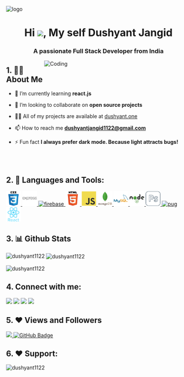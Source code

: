 ![logo](https://github.com/Dushyant1122/username/blob/main/portfolio%20(1).gif)
<h1 align="center">Hi <img src="https://raw.githubusercontent.com/MartinHeinz/MartinHeinz/master/wave.gif" width="30px">, My self Dushyant Jangid</h1>
<h3 align="center">A passionate Full Stack Developer from India</h3>



<img align="right" alt="Coding" width="400" src="https://user-images.githubusercontent.com/69011963/137184767-79a13ec7-1bb3-4341-a6da-3a149c9c159a.gif">

## 1. 🙋‍♂️ About Me

- 🌱 I’m currently learning **react.js**

- 👯 I’m looking to collaborate on **open source projects**

- 👨‍💻 All of my projects are available at [dushyant.one](https://dushyant.one/)

- 📫 How to reach me **dushyantjangid1122@gmail.com**

- ⚡ Fun fact **I always prefer dark mode. Because light attracts bugs!**

<br/>
<br/>

## 2. 🚀 Languages and Tools:

<p align="left"> <a href="https://www.w3schools.com/css/" target="_blank" rel="noreferrer"> <img src="https://raw.githubusercontent.com/devicons/devicon/master/icons/css3/css3-original-wordmark.svg" alt="css3" width="40" height="40"/> </a> <a href="https://expressjs.com" target="_blank" rel="noreferrer"> <img src="https://raw.githubusercontent.com/devicons/devicon/master/icons/express/express-original-wordmark.svg" alt="express" width="40" height="40"/> </a> <a href="https://firebase.google.com/" target="_blank" rel="noreferrer"> <img src="https://www.vectorlogo.zone/logos/firebase/firebase-icon.svg" alt="firebase" width="40" height="40"/> </a> <a href="https://www.w3.org/html/" target="_blank" rel="noreferrer"> <img src="https://raw.githubusercontent.com/devicons/devicon/master/icons/html5/html5-original-wordmark.svg" alt="html5" width="40" height="40"/> </a> <a href="https://developer.mozilla.org/en-US/docs/Web/JavaScript" target="_blank" rel="noreferrer"> <img src="https://raw.githubusercontent.com/devicons/devicon/master/icons/javascript/javascript-original.svg" alt="javascript" width="40" height="40"/> </a> <a href="https://www.mongodb.com/" target="_blank" rel="noreferrer"> <img src="https://raw.githubusercontent.com/devicons/devicon/master/icons/mongodb/mongodb-original-wordmark.svg" alt="mongodb" width="40" height="40"/> </a> <a href="https://www.mysql.com/" target="_blank" rel="noreferrer"> <img src="https://raw.githubusercontent.com/devicons/devicon/master/icons/mysql/mysql-original-wordmark.svg" alt="mysql" width="40" height="40"/> </a> <a href="https://nodejs.org" target="_blank" rel="noreferrer"> <img src="https://raw.githubusercontent.com/devicons/devicon/master/icons/nodejs/nodejs-original-wordmark.svg" alt="nodejs" width="40" height="40"/> </a> <a href="https://www.photoshop.com/en" target="_blank" rel="noreferrer"> <img src="https://raw.githubusercontent.com/devicons/devicon/master/icons/photoshop/photoshop-line.svg" alt="photoshop" width="40" height="40"/> </a> <a href="https://pugjs.org" target="_blank" rel="noreferrer"> <img src="https://cdn.worldvectorlogo.com/logos/pug.svg" alt="pug" width="40" height="40"/> </a> <a href="https://reactjs.org/" target="_blank" rel="noreferrer"> <img src="https://raw.githubusercontent.com/devicons/devicon/master/icons/react/react-original-wordmark.svg" alt="react" width="40" height="40"/> </a> </p>

## 3. 📊 Github Stats

<p><img align="left" src="https://github-readme-stats.vercel.app/api/top-langs?username=dushyant1122&show_icons=true&locale=en&layout=compact" alt="dushyant1122" /></p>

<p>&nbsp;<img align="center" src="https://github-readme-stats.vercel.app/api?username=dushyant1122&show_icons=true&locale=en" alt="dushyant1122" /></p>

<p><img align="center" src="https://github-readme-streak-stats.herokuapp.com/?user=dushyant1122&" alt="dushyant1122" /></p>


## 4. Connect with me:
<p align="left">

<a href = "https://linkedin.com/in/dushyant-jangid-221495231"><img src="https://img.icons8.com/fluent/48/000000/linkedin.png"/></a>
<a href = "https://twitter.com/DushyantJangid9"><img src="https://img.icons8.com/fluent/48/000000/twitter.png"/></a>
<a href = "https://instagram.com/dushyant_26850"><img src="https://img.icons8.com/fluent/48/000000/instagram-new.png"/></a>
<a href = "https://fb.com/dushyantjangid26850"><img src="https://img.icons8.com/bubbles/50/000000/facebook-new.png"/></a>


## 5. ❤ Views and Followers
<a href="#">
    <img src="https://komarev.com/ghpvc/?username=dushyant1122">
</a>
<a href="#"><img src="https://img.shields.io/github/followers/dushyant1122?label=Followers&style=social" alt="GitHub Badge"></a>


## 6. ❤ Support:
<p align="left"><a href="https://www.buymeacoffee.com/dushyantjaI"> <img align="left" src="https://cdn.buymeacoffee.com/buttons/v2/default-yellow.png" height="50" width="210" alt="dushyant1122" /></a></p><br><br>
